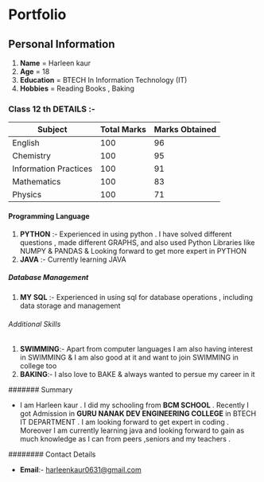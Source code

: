 # Portfolio

## Personal Information 

1. **Name** = Harleen kaur
2. **Age** = 18
3. **Education** = BTECH In Information Technology (IT)
4. **Hobbies** = Reading Books , Baking

### Class 12 th DETAILS :-

|**Subject**|**Total Marks**|**Marks Obtained**|
| ----------- | ----------- | ----------- |
|English|100|96|
|Chemistry|100|95|
|Information Practices|100|91|
|Mathematics|100|83|
|Physics|100|71|

#### Programming Language
1. **PYTHON** :-   Experienced in using python . I have solved different questions , made  different GRAPHS, and also used Python Libraries like NUMPY & PANDAS & Looking forward to get more expert in PYTHON
2.  **JAVA**  :-  Currently learning JAVA

##### Database Management 
1. **MY SQL** :- Experienced in using sql for database operations , including data storage and management

###### Additional Skills
1. **SWIMMING**:- Apart from computer languages I  am also having interest in SWIMMING & I am also good at it and want to join SWIMMING in college too
2.  **BAKING**:- I also love to BAKE & always wanted to persue my career in it

####### Summary
- I am Harleen kaur . I  did my schooling from **BCM SCHOOL** . Recently I got Admission in **GURU NANAK DEV ENGINEERING COLLEGE** in BTECH IT DEPARTMENT . I am looking forward to get expert in coding . Moreover I am currently learning java and looking forward to gain as much knowledge as I  can from peers ,seniors and my teachers .
 
######## Contact Details
- **Email**:- harleenkaur0631@gmail.com
     
